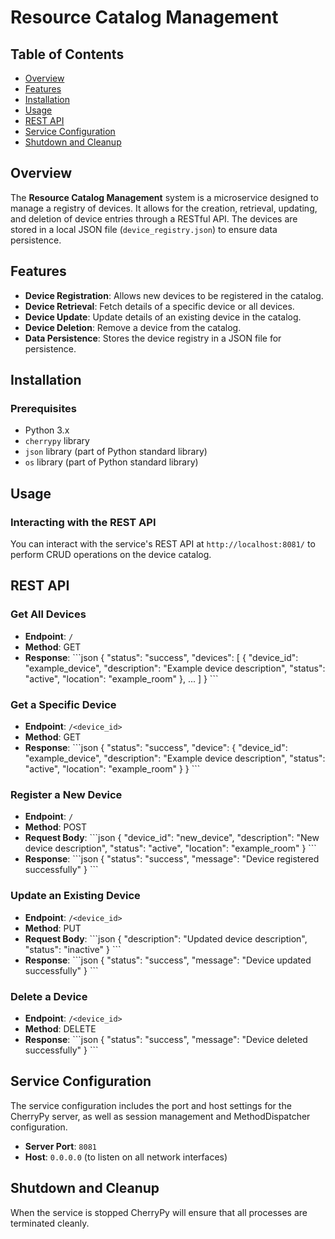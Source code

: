 # Resource Catalog Management

## Table of Contents
- [Overview](#overview)
- [Features](#features)
- [Installation](#installation)
- [Usage](#usage)
- [REST API](#rest-api)
- [Service Configuration](#service-configuration)
- [Shutdown and Cleanup](#shutdown-and-cleanup)

## Overview
The **Resource Catalog Management** system is a microservice designed to manage a registry of devices. It allows for the creation, retrieval, updating, and deletion of device entries through a RESTful API. The devices are stored in a local JSON file (`device_registry.json`) to ensure data persistence.

## Features
- **Device Registration**: Allows new devices to be registered in the catalog.
- **Device Retrieval**: Fetch details of a specific device or all devices.
- **Device Update**: Update details of an existing device in the catalog.
- **Device Deletion**: Remove a device from the catalog.
- **Data Persistence**: Stores the device registry in a JSON file for persistence.

## Installation

### Prerequisites
- Python 3.x
- `cherrypy` library
- `json` library (part of Python standard library)
- `os` library (part of Python standard library)

## Usage

### Interacting with the REST API
You can interact with the service's REST API at `http://localhost:8081/` to perform CRUD operations on the device catalog.

## REST API

### Get All Devices
- **Endpoint**: `/`
- **Method**: GET
- **Response**:
  \```json
  {
    "status": "success",
    "devices": [
        {
            "device_id": "example_device",
            "description": "Example device description",
            "status": "active",
            "location": "example_room"
        },
        ...
    ]
  }
  \```

### Get a Specific Device
- **Endpoint**: `/<device_id>`
- **Method**: GET
- **Response**:
  \```json
  {
    "status": "success",
    "device": {
        "device_id": "example_device",
        "description": "Example device description",
        "status": "active",
        "location": "example_room"
    }
  }
  \```

### Register a New Device
- **Endpoint**: `/`
- **Method**: POST
- **Request Body**:
  \```json
  {
    "device_id": "new_device",
    "description": "New device description",
    "status": "active",
    "location": "example_room"
  }
  \```
- **Response**:
  \```json
  {
    "status": "success",
    "message": "Device registered successfully"
  }
  \```

### Update an Existing Device
- **Endpoint**: `/<device_id>`
- **Method**: PUT
- **Request Body**:
  \```json
  {
    "description": "Updated device description",
    "status": "inactive"
  }
  \```
- **Response**:
  \```json
  {
    "status": "success",
    "message": "Device updated successfully"
  }
  \```

### Delete a Device
- **Endpoint**: `/<device_id>`
- **Method**: DELETE
- **Response**:
  \```json
  {
    "status": "success",
    "message": "Device deleted successfully"
  }
  \```

## Service Configuration
The service configuration includes the port and host settings for the CherryPy server, as well as session management and MethodDispatcher configuration.

- **Server Port**: `8081`
- **Host**: `0.0.0.0` (to listen on all network interfaces)

## Shutdown and Cleanup
When the service is stopped CherryPy will ensure that all processes are terminated cleanly.